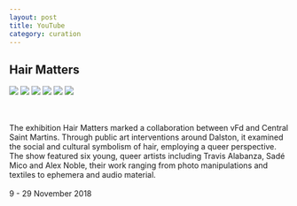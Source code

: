 ```yaml
---
layout: post
title: YouTube
category: curation
---
```




<section id="hair">
    <h2>Hair Matters</h2>
    <section class="photos2">
        <img src="{{ site.baseurl }}/images/hair/6.jpg">
        <img src="{{ site.baseurl }}/images/hair/2.jpg">
        <img src="{{ site.baseurl }}/images/hair/3.jpg">
        <img src="{{ site.baseurl }}/images/hair/4.jpg">
        <img src="{{ site.baseurl }}/images/hair/5.jpg">
        <img src="{{ site.baseurl }}/images/hair/7.jpg">
    </section>
    <br>
    <br>
    <p>
    The exhibition Hair Matters marked a collaboration between vFd and Central Saint Martins. Through public art interventions around Dalston, it examined the social and cultural symbolism of hair, employing a queer perspective. The show featured six young, queer artists including Travis Alabanza, Sadé Mico and Alex Noble, their work ranging from photo manipulations and textiles to ephemera and audio material. 
    <br>
    <br>
9 - 29 November 2018
    </p>
<section>